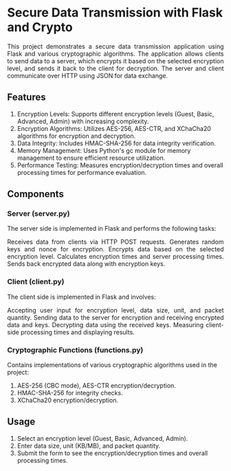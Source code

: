 # Secure Data Transmission with Flask and Crypto
<p align="justify">
This project demonstrates a secure data transmission application using Flask and various cryptographic algorithms. The application allows clients to send data to a server, which encrypts it based on the selected encryption level, and sends it back to the client for decryption. The server and client communicate over HTTP using JSON for data exchange.
</p>

## Features
1. Encryption Levels: Supports different encryption levels (Guest, Basic, Advanced, Admin) with increasing complexity.
2. Encryption Algorithms: Utilizes AES-256, AES-CTR, and XChaCha20 algorithms for encryption and decryption.
3. Data Integrity: Includes HMAC-SHA-256 for data integrity verification.
4. Memory Management: Uses Python's gc module for memory management to ensure efficient resource utilization.
5. Performance Testing: Measures encryption/decryption times and overall processing times for performance evaluation.

## Components
### Server (server.py)
The server side is implemented in Flask and performs the following tasks:
<p align="justify">
Receives data from clients via HTTP POST requests.
Generates random keys and nonce for encryption.
Encrypts data based on the selected encryption level.
Calculates encryption times and server processing times.
Sends back encrypted data along with encryption keys.
</p>

### Client (client.py)
The client side is implemented in Flask and involves:
<p align="justify">
Accepting user input for encryption level, data size, unit, and packet quantity.
Sending data to the server for encryption and receiving encrypted data and keys.
Decrypting data using the received keys.
Measuring client-side processing times and displaying results.
</p>

### Cryptographic Functions (functions.py)
Contains implementations of various cryptographic algorithms used in the project:
1. AES-256 (CBC mode), AES-CTR encryption/decryption.
2. HMAC-SHA-256 for integrity checks.
3. XChaCha20 encryption/decryption.

## Usage
1. Select an encryption level (Guest, Basic, Advanced, Admin).
2. Enter data size, unit (KB/MB), and packet quantity.
3. Submit the form to see the encryption/decryption times and overall processing times.
